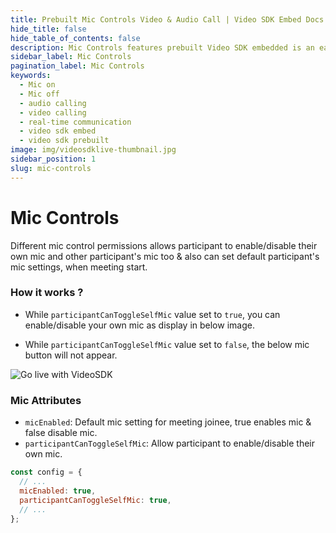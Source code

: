 ```yaml
---
title: Prebuilt Mic Controls Video & Audio Call | Video SDK Embed Docs
hide_title: false
hide_table_of_contents: false
description: Mic Controls features prebuilt Video SDK embedded is an easy-to-use video calling API. Video SDK Prebuilt makes it easy for developers to add video calls 10 in minutes to any website or app.
sidebar_label: Mic Controls
pagination_label: Mic Controls
keywords:
  - Mic on
  - Mic off
  - audio calling
  - video calling
  - real-time communication
  - video sdk embed
  - video sdk prebuilt
image: img/videosdklive-thumbnail.jpg
sidebar_position: 1
slug: mic-controls
---
```


# Mic Controls

Different mic control permissions allows participant to enable/disable their own mic and other participant's mic too & also can set default participant's mic settings, when meeting start.

### How it works ?

- While `participantCanToggleSelfMic` value set to `true`, you can enable/disable your own mic as display in below image.

- While `participantCanToggleSelfMic` value set to `false`, the below mic button will not appear.

![Go live with VideoSDK](/img/prebuilt/prebuilt-mic.png)

### Mic Attributes

- `micEnabled`: Default mic setting for meeting joinee, true enables mic & false disable mic.
- `participantCanToggleSelfMic`: Allow participant to enable/disable their own mic.

```js title="index.html"
const config = {
  // ...
  micEnabled: true,
  participantCanToggleSelfMic: true,
  // ...
};
```
